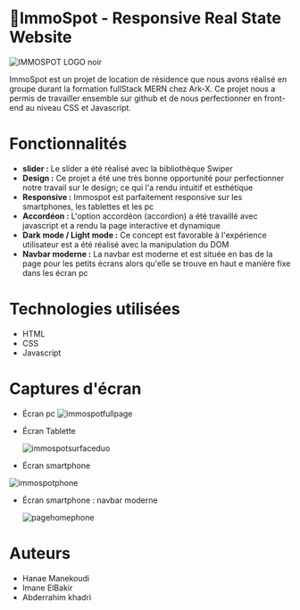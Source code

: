 

# 🏡ImmoSpot - Responsive Real State Website
![IMMOSPOT LOGO noir](https://github.com/abde109/immoSpot/assets/126266227/eba4f0d3-1e38-4eeb-bf55-c220263fd51d)

ImmoSpot est un projet de location de résidence que nous avons réalisé en groupe durant la formation fullStack MERN chez Ark-X. Ce projet nous a permis de travailler ensemble sur github et de nous perfectionner en front-end au niveau CSS et Javascript.

# Fonctionnalités
- **slider :** Le slider a été réalisé avec la bibliothèque Swiper
- **Design :** Ce projet a été une très bonne opportunité pour perfectionner notre travail sur le design; ce qui l'a rendu intuitif et esthétique
- **Responsive :** Immospot est parfaitement responsive sur les smartphones, les tablettes et les pc
- **Accordéon :** L'option accordéon (accordion) a été travaillé avec javascript et a rendu la page interactive et dynamique
- **Dark mode / Light mode :** Ce concept est favorable à l'expérience utilisateur est a été réalisé avec la manipulation du DOM
- **Navbar moderne :** La navbar est moderne et est située en bas de la page pour les petits écrans alors qu'elle se trouve en haut e manière fixe dans les écran pc

# Technologies utilisées
- HTML
- CSS
- Javascript

# Captures d'écran
- Écran pc ![immospotfullpage](https://github.com/abde109/immoSpot/assets/126266227/254affd5-ba0c-4ea8-a3ab-64019d6bae4c)

- Écran Tablette

  ![immospotsurfaceduo](https://github.com/abde109/immoSpot/assets/126266227/fee59fb0-c368-4247-a346-c5c4536d2886)

- Écran smartphone

![immospotphone](https://github.com/abde109/immoSpot/assets/126266227/570e6218-6a89-4ff2-934b-cfa1b84c6bbe)

- Écran smartphone : navbar moderne
  
  ![pagehomephone](https://github.com/abde109/immoSpot/assets/126266227/85b630e7-9d0b-49dc-a7c8-8f136a1fb3a0)

# Auteurs
- Hanae Manekoudi
- Imane ElBakir
- Abderrahim khadri
